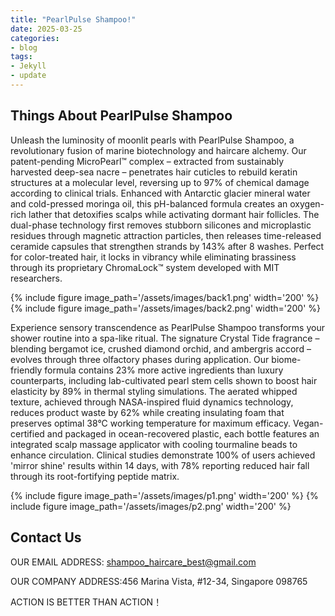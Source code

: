 ```yaml
---
title: "PearlPulse Shampoo!"
date: 2025-03-25
categories:
- blog
tags:
- Jekyll
- update
---
```


## Things About PearlPulse Shampoo

Unleash the luminosity of moonlit pearls with PearlPulse Shampoo, a revolutionary fusion of marine biotechnology and haircare alchemy. Our patent-pending MicroPearl™ complex – extracted from sustainably harvested deep-sea nacre – penetrates hair cuticles to rebuild keratin structures at a molecular level, reversing up to 97% of chemical damage according to clinical trials. Enhanced with Antarctic glacier mineral water and cold-pressed moringa oil, this pH-balanced formula creates an oxygen-rich lather that detoxifies scalps while activating dormant hair follicles. The dual-phase technology first removes stubborn silicones and microplastic residues through magnetic attraction particles, then releases time-released ceramide capsules that strengthen strands by 143% after 8 washes. Perfect for color-treated hair, it locks in vibrancy while eliminating brassiness through its proprietary ChromaLock™ system developed with MIT researchers.

{% include figure image_path='/assets/images/back1.png' width='200' %}
{% include figure image_path='/assets/images/back2.png' width='200' %}

Experience sensory transcendence as PearlPulse Shampoo transforms your shower routine into a spa-like ritual. The signature Crystal Tide fragrance – blending bergamot ice, crushed diamond orchid, and ambergris accord – evolves through three olfactory phases during application. Our biome-friendly formula contains 23% more active ingredients than luxury counterparts, including lab-cultivated pearl stem cells shown to boost hair elasticity by 89% in thermal styling simulations. The aerated whipped texture, achieved through NASA-inspired fluid dynamics technology, reduces product waste by 62% while creating insulating foam that preserves optimal 38°C working temperature for maximum efficacy. Vegan-certified and packaged in ocean-recovered plastic, each bottle features an integrated scalp massage applicator with cooling tourmaline beads to enhance circulation. Clinical studies demonstrate 100% of users achieved 'mirror shine' results within 14 days, with 78% reporting reduced hair fall through its root-fortifying peptide matrix.

{% include figure image_path='/assets/images/p1.png' width='200' %}
{% include figure image_path='/assets/images/p2.png' width='200' %}


## Contact Us

OUR EMAIL ADDRESS: shampoo_haircare_best@gmail.com

OUR COMPANY ADDRESS:456 Marina Vista, #12-34, Singapore 098765

ACTION IS BETTER THAN ACTION！
